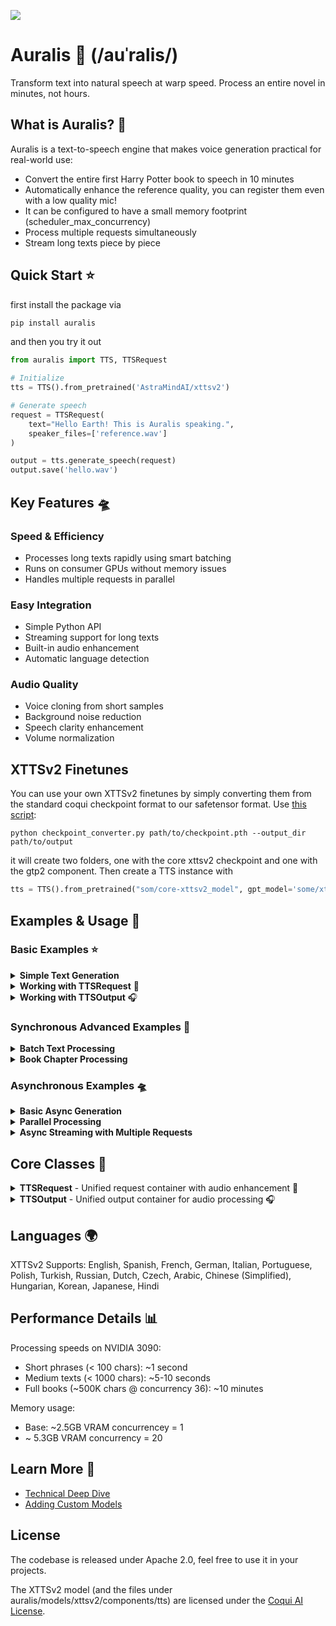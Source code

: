 [![](https://dcbadge.limes.pink/api/server/https://discord.gg/BEMVTmcPEs)](https://discord.gg/https://discord.gg/BEMVTmcPEs)

# Auralis 🌌 (/auˈralis/)

Transform text into natural speech at warp speed. Process an entire novel in minutes, not hours.

## What is Auralis? 🚀

Auralis is a text-to-speech engine that makes voice generation practical for real-world use:

- Convert the entire first Harry Potter book to speech in 10 minutes
- Automatically enhance the reference quality, you can register them even with a low quality mic!
- It can be configured to have a small memory footprint (scheduler_max_concurrency)
- Process multiple requests simultaneously
- Stream long texts piece by piece

## Quick Start ⭐
first install the package via
```python
pip install auralis
```
and then you try it out
```python
from auralis import TTS, TTSRequest

# Initialize
tts = TTS().from_pretrained('AstraMindAI/xttsv2')

# Generate speech
request = TTSRequest(
    text="Hello Earth! This is Auralis speaking.",
    speaker_files=['reference.wav']
)

output = tts.generate_speech(request)
output.save('hello.wav')
```

## Key Features 🛸

### Speed & Efficiency
- Processes long texts rapidly using smart batching
- Runs on consumer GPUs without memory issues
- Handles multiple requests in parallel

### Easy Integration
- Simple Python API
- Streaming support for long texts
- Built-in audio enhancement
- Automatic language detection

### Audio Quality
- Voice cloning from short samples
- Background noise reduction
- Speech clarity enhancement
- Volume normalization

## XTTSv2 Finetunes

You can use your own XTTSv2 finetunes by simply converting them from the standard coqui checkpoint format to our safetensor format. Use [this script](https://github.com/astramind-ai/Auralis/blob/main/src/auralis/models/xttsv2/utils/checkpoint_converter.py):
```commandline
python checkpoint_converter.py path/to/checkpoint.pth --output_dir path/to/output
```

it will create two folders, one with the core xttsv2 checkpoint and one with the gtp2 component. Then create a TTS instance with 
```python
tts = TTS().from_pretrained("som/core-xttsv2_model", gpt_model='some/xttsv2-gpt_model')
```

## Examples & Usage 🚀

### Basic Examples ⭐

<details>
<summary><b>Simple Text Generation</b></summary>

```python
from auralis import TTS, TTSRequest

# Initialize
tts = TTS().from_pretrained('AstraMindAI/xtts2-gpt')

# Basic generation
request = TTSRequest(
    text="Hello Earth! This is Auralis speaking.",
    speaker_files=["speaker.wav"]
)
output = tts.generate_speech(request)
output.save("hello.wav")
```
</details>

<details>
<summary><b>Working with TTSRequest</b> 🎤</summary>

```python
# Basic request
request = TTSRequest(
    text="Hello world!",
    speaker_files=["speaker.wav"]
)

# Enhanced audio processing
request = TTSRequest(
    text="Pristine audio quality",
    speaker_files=["speaker.wav"],
    audio_config=AudioPreprocessingConfig(
        normalize=True,
        trim_silence=True,
        enhance_speech=True,
        enhance_amount=1.5
    )
)

# Language-specific request
request = TTSRequest(
    text="Bonjour le monde!",
    speaker_files=["speaker.wav"],
    language="fr"
)

# Streaming configuration
request = TTSRequest(
    text="Very long text...",
    speaker_files=["speaker.wav"],
    stream=True,
)

# Generation parameters
request = TTSRequest(
    text="Creative variations",
    speaker_files=["speaker.wav"],
    temperature=0.8,
    top_p=0.9,
    top_k=50
)
```
</details>

<details>
<summary><b>Working with TTSOutput</b> 🎧</summary>

```python
# Load audio file
output = TTSOutput.from_file("input.wav")

# Format conversion
tensor_audio = output.to_tensor()
audio_bytes = output.to_bytes()

# Audio processing
resampled = output.resample(target_sr=44100)
faster = output.change_speed(1.5)
num_samples, sample_rate, duration = output.get_info()

# Combine multiple outputs
combined = TTSOutput.combine_outputs([output1, output2, output3])

# Playback and saving
output.play()  # Play audio
output.preview()  # Smart playback (Jupyter/system)
output.save("processed.wav", sample_rate=44100)
```
</details>

### Synchronous Advanced Examples 🌟

<details>
<summary><b>Batch Text Processing</b></summary>

```python
# Process multiple texts with same voice
texts = ["First paragraph.", "Second paragraph.", "Third paragraph."]
requests = [
    TTSRequest(
        text=text,
        speaker_files=["speaker.wav"]
    ) for text in texts
]

# Sequential processing with progress
outputs = []
for i, req in enumerate(requests, 1):
    print(f"Processing text {i}/{len(requests)}")
    outputs.append(tts.generate_speech(req))

# Combine all outputs
combined = TTSOutput.combine_outputs(outputs)
combined.save("combined_output.wav")
```
</details>

<details>
<summary><b>Book Chapter Processing</b></summary>

```python
def process_book(chapter_file: str, speaker_file: str):
    # Read chapter
    with open(chapter_file, 'r') as f:
        chapter = f.read()
    
    # You can pass the whole book, auralis will take care of splitting
    
    request = TTSRequest(
            text=chapter,
            speaker_files=[speaker_file],
            audio_config=AudioPreprocessingConfig(
                enhance_speech=True,
                normalize=True
            )
        )
        
    output = tts.generate_speech(request)
    
    output.play()
    output.save("chapter_output.wav")
```
</details>

### Asynchronous Examples 🛸

<details>
<summary><b>Basic Async Generation</b></summary>

```python
import asyncio
from auralis import TTS, TTSRequest

async def generate_speech():
    tts = TTS().from_pretrained('AstraMindAI/xtts2-gpt')
    
    request = TTSRequest(
        text="Async generation example",
        speaker_files=["speaker.wav"]
    )
    
    output = await tts.generate_speech_async(request)
    output.save("async_output.wav")

asyncio.run(generate_speech())
```
</details>

<details>
<summary><b>Parallel Processing</b></summary>

```python
async def generate_parallel():
    tts = TTS().from_pretrained('AstraMindAI/xtts2-gpt')
    
    # Create multiple requests
    requests = [
        TTSRequest(
            text=f"This is voice {i}",
            speaker_files=[f"speaker_{i}.wav"]
        ) for i in range(3)
    ]
    
    # Process in parallel
    coroutines = [tts.generate_speech_async(req) for req in requests]
    outputs = await asyncio.gather(*coroutines, return_exceptions=True)
    
    # Handle results
    valid_outputs = [
        out for out in outputs 
        if not isinstance(out, Exception)
    ]
    
    combined = TTSOutput.combine_outputs(valid_outputs)
    combined.save("parallel_output.wav")

asyncio.run(generate_parallel())
```
</details>

<details>
<summary><b>Async Streaming with Multiple Requests</b></summary>

```python
async def stream_multiple_texts():
    tts = TTS().from_pretrained('AstraMindAI/xtts2-gpt')
    
    # Prepare streaming requests
    texts = [
        "First long text...",
        "Second long text...",
        "Third long text..."
    ]
    
    requests = [
        TTSRequest(
            text=text,
            speaker_files=["speaker.wav"],
            stream=True,
        ) for text in texts
    ]
    
    # Process streams in parallel
    coroutines = [tts.generate_speech_async(req) for req in requests]
    streams = await asyncio.gather(*coroutines)
    
    # Collect outputs
    output_container = {i: [] for i in range(len(requests))}
    
    async def process_stream(idx, stream):
        async for chunk in stream:
            output_container[idx].append(chunk)
            print(f"Processed chunk for text {idx+1}")
            
    # Process all streams
    await asyncio.gather(
        *(process_stream(i, stream) 
          for i, stream in enumerate(streams))
    )
    
    # Save results
    for idx, chunks in output_container.items():
        TTSOutput.combine_outputs(chunks).save(
            f"text_{idx}_output.wav"
        )

asyncio.run(stream_multiple_texts())
```
</details>


## Core Classes 🌟

<details>
<summary><b>TTSRequest</b> - Unified request container with audio enhancement 🎤</summary>

```python
@dataclass
class TTSRequest:
    """Container for TTS inference request data"""
    # Request metadata
    text: Union[AsyncGenerator[str, None], str, List[str]]

    speaker_files: Union[List[str], bytes]  # Path to the speaker audio file

    enhance_speech: bool = True
    audio_config: AudioPreprocessingConfig = field(default_factory=AudioPreprocessingConfig)
    language: SupportedLanguages = "auto"
    request_id: str = field(default_factory=lambda: uuid.uuid4().hex)
    load_sample_rate: int = 22050
    sound_norm_refs: bool = False

    # Voice conditioning parameters
    max_ref_length: int = 60
    gpt_cond_len: int = 30
    gpt_cond_chunk_len: int = 4

    # Generation parameters
    stream: bool = False
    temperature: float = 0.75
    top_p: float = 0.85
    top_k: int = 50
    repetition_penalty: float = 5.0
    length_penalty: float = 1.0
    do_sample: bool = True
```

### Examples

```python
# Basic usage
request = TTSRequest(
    text="Hello world!",
    speaker_files=["reference.wav"]
)

# With custom audio enhancement
request = TTSRequest(
    text="Hello world!",
    speaker_files=["reference.wav"],
    audio_config=AudioPreprocessingConfig(
        normalize=True,
        trim_silence=True,
        enhance_speech=True,
        enhance_amount=1.5
    )
)

# Streaming long text
request = TTSRequest(
    text="Very long text...",
    speaker_files=["reference.wav"],
    stream=True,
)
```

### Features
- Automatic language detection
- Audio preprocessing & enhancement
- Flexible input handling (strings, lists, generators)
- Configurable generation parameters
- Caching for efficient processing

</details>

<details>
<summary><b>TTSOutput</b> - Unified output container for audio processing 🎧</summary>

```python
@dataclass
class TTSOutput:
    array: np.ndarray
    sample_rate: int
```

### Methods

#### Format Conversion
```python
output.to_tensor()      # → torch.Tensor
output.to_bytes()       # → bytes (wav/raw)
output.from_tensor()    # → TTSOutput
output.from_file()      # → TTSOutput
```

#### Audio Processing
```python
output.combine_outputs()  # Combine multiple outputs
output.resample()        # Change sample rate
output.get_info()        # Get audio properties
output.change_speed()    # Modify playback speed
```

#### File & Playback
```python
output.save()           # Save to file
output.play()          # Play audio
output.display()       # Show in Jupyter
output.preview()       # Smart playback
```

### Examples

```python
# Load and process
output = TTSOutput.from_file("input.wav")
output = output.resample(target_sr=44100)
output.save("output.wav")

# Combine multiple outputs
combined = TTSOutput.combine_outputs([output1, output2, output3])

# Change playback speed
faster = output.change_speed(1.5)
```

</details>


## Languages 🌍

XTTSv2 Supports: English, Spanish, French, German, Italian, Portuguese, Polish, Turkish, Russian, Dutch, Czech, Arabic, Chinese (Simplified), Hungarian, Korean, Japanese, Hindi

## Performance Details 📊

Processing speeds on NVIDIA 3090:
- Short phrases (< 100 chars): ~1 second
- Medium texts (< 1000 chars): ~5-10 seconds
- Full books (~500K chars @ concurrency 36): ~10 minutes

Memory usage:
- Base: ~2.5GB VRAM concurrencey = 1
- ~ 5.3GB VRAM concurrency = 20




## Learn More 🔭

- [Technical Deep Dive](https://www.astramind.ai/post/auralis)
- [Adding Custom Models](docs/ADDING_MODELS.md)

## License

The codebase is released under Apache 2.0, feel free to use it in your projects.

The XTTSv2 model (and the files under auralis/models/xttsv2/components/tts) are licensed under the [Coqui AI License](https://coqui.ai/cpml).
